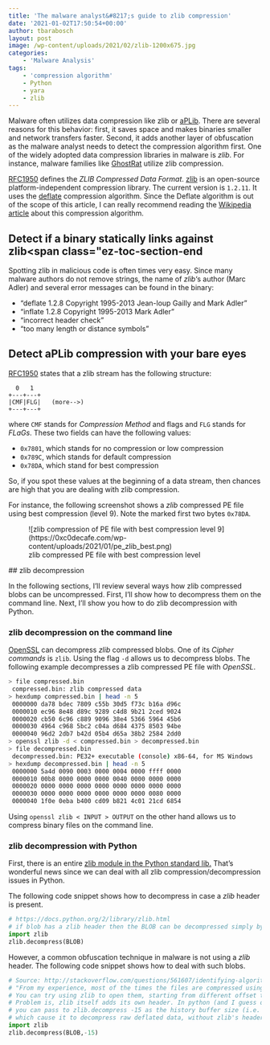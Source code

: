 ```yaml
---
title: 'The malware analyst&#8217;s guide to zlib compression'
date: '2021-01-02T17:50:54+00:00'
author: tbarabosch
layout: post
image: /wp-content/uploads/2021/02/zlib-1200x675.jpg
categories:
    - 'Malware Analysis'
tags:
    - 'compression algorithm'
    - Python
    - yara
    - zlib
---
```


Malware often utilizes data compression like zlib or [aPLib](https://0xc0decafe.com/malware-analysts-guide-to-aplib-decompression/). There are several reasons for this behavior: first, it saves space and makes binaries smaller and network transfers faster. Second, it adds another layer of obfuscation as the malware analyst needs to detect the compression algorithm first. One of the widely adopted data compression libraries in malware is *zlib*. For instance, malware families like [GhostRat](https://blogs.blackberry.com/en/2016/04/the-ghost-dragon) utilize zlib compression.

[RFC1950](https://www.ietf.org/rfc/rfc1950.txt) defines the *ZLIB Compressed Data Format*. [zlib](http://www.zlib.net/) is an open-source platform-independent compression library. The current version is `1.2.11`. It uses the [deflate](https://en.wikipedia.org/wiki/DEFLATE) compression algorithm. Since the Deflate algorithm is out of the scope of this article, I can really recommend reading the [Wikipedia article](https://en.wikipedia.org/wiki/Deflate) about this compression algorithm.

## Detect if a binary statically links against zlib<span class="ez-toc-section-end

Spotting zlib in malicious code is often times very easy. Since many malware authors do not remove strings, the name of *zlib*‘s author (Marc Adler) and several error messages can be found in the binary:

- “deflate 1.2.8 Copyright 1995-2013 Jean-loup Gailly and Mark Adler”
- “inflate 1.2.8 Copyright 1995-2013 Mark Adler”
- “incorrect header check”
- “too many length or distance symbols”

## Detect aPLib compression with your bare eyes

[RFC1950](https://www.ietf.org/rfc/rfc1950.txt) states that a zlib stream has the following structure:

```
  0   1          
+---+---+          
|CMF|FLG|   (more-->)          
+---+---+
```

where `CMF` stands for *Compression Method* and flags and `FLG` stands for *FLaGs*. These two fields can have the following values:

- `0x7801`, which stands for no compression or low compression
- `0x789C`, which stands for default compression
- `0x78DA`, which stand for best compression

So, if you spot these values at the beginning of a data stream, then chances are high that you are dealing with zlib compression.

For instance, the following screenshot shows a *zlib* compressed PE file using best compression (level 9). Note the marked first two bytes `0x78DA`.

<figure class="wp-block-image size-large">![zlib compression of PE file with best compression level 9](https://0xc0decafe.com/wp-content/uploads/2021/01/pe_zlib_best.png)<figcaption>zlib compressed PE file with best compression level</figcaption></figure>## <span class="ez-toc-section" id="zlib_decompression"></span>zlib decompression <span class="ez-toc-section-end"></span>

In the following sections, I’ll review several ways how zlib compressed blobs can be uncompressed. First, I’ll show how to decompress them on the command line. Next, I’ll show you how to do zlib decompression with Python.

### zlib decompression on the command line

[OpenSSL](https://www.openssl.org/) can decompress *zlib* compressed blobs. One of its *Cipher commands* is `zlib`. Using the flag `-d` allows us to decompress blobs. The following example decompresses a zlib compressed PE file with *OpenSSL*.

```bash
> file compressed.bin   
 compressed.bin: zlib compressed data
> hexdump compressed.bin | head -n 5
 0000000 da78 bdec 7809 c55b 30d5 f73c b16a d96c
 0000010 ec96 8e48 d89c 9289 c4d8 9b21 2ced 9024
 0000020 cb50 6c96 c889 9096 38e4 5366 5964 45b6
 0000030 4964 c968 5bc2 c04a d684 4375 8503 94be
 0000040 96d2 2db7 b42d 05b4 d65a 38b2 2584 2dd0
> openssl zlib -d < compressed.bin > decompressed.bin 
> file decompressed.bin 
 decompressed.bin: PE32+ executable (console) x86-64, for MS Windows
> hexdump decompressed.bin | head -n 5
 0000000 5a4d 0090 0003 0000 0004 0000 ffff 0000
 0000010 00b8 0000 0000 0000 0040 0000 0000 0000
 0000020 0000 0000 0000 0000 0000 0000 0000 0000
 0000030 0000 0000 0000 0000 0000 0000 0080 0000
 0000040 1f0e 0eba b400 cd09 b821 4c01 21cd 6854
```


Using `openssl zlib < INPUT > OUTPUT` on the other hand allows us to compress binary files on the command line.

### zlib decompression with Python

First, there is an entire [zlib module in the Python standard lib.](https://docs.python.org/2/library/zlib.html) That’s wonderful news since we can deal with all zlib compression/decompression issues in Python.

The following code snippet shows how to decompress in case a *zlib* header is present.

```python
# https://docs.python.org/2/library/zlib.html
# if blob has a zlib header then the BLOB can be decompressed simply by calling
import zlib
zlib.decompress(BLOB)
```

However, a common obfuscation technique in malware is not using a *zlib* header. The following code snippet shows how to deal with such blobs.

```python
# Source: http://stackoverflow.com/questions/561607/identifying-algorithms-in-binaries
# "From my experience, most of the times the files are compressed using plain old Deflate.
# You can try using zlib to open them, starting from different offset to compensate for custom headers.
# Problem is, zlib itself adds its own header. In python (and I guess other implementations has that feature as well),
# you can pass to zlib.decompress -15 as the history buffer size (i.e. zlib.decompress(data,-15)),
# which cause it to decompress raw deflated data, without zlib's headers."
import zlib
zlib.decompress(BLOB,-15)
```
